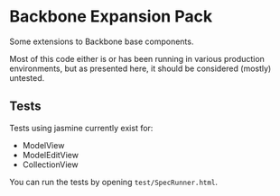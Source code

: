 # Backbone Expansion Pack

Some extensions to Backbone base components.

Most of this code either is or has been running in various production
environments, but as presented here, it should be considered (mostly)
untested.

## Tests

Tests using jasmine currently exist for:

- ModelView
- ModelEditView
- CollectionView

You can run the tests by opening `test/SpecRunner.html`.
